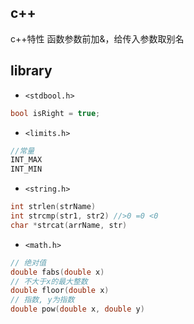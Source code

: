 ## c++
c++特性 函数参数前加&，给传入参数取别名

## library
* `<stdbool.h>`
```c
bool isRight = true;
```

* `<limits.h>`
```c
//常量
INT_MAX
INT_MIN
```

* `<string.h>`
```c
int strlen(strName)
int strcmp(str1, str2) //>0 =0 <0
char *strcat(arrName, str)
```

* `<math.h>`
```c
// 绝对值
double fabs(double x)
// 不大于x的最大整数
double floor(double x)
// 指数, y为指数
double pow(double x, double y)
```
